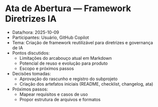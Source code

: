 # Ata de Abertura — Framework Diretrizes IA

- Data/hora: 2025-10-09
- Participantes: Usuário, GitHub Copilot
- Tema: Criação de framework reutilizável para diretrizes e governança de IA
- Pontos discutidos:
  - Limitações do arcabouço atual em Markdown
  - Potencial de reuso e evolução para produto
  - Escopo e próximos passos
- Decisões tomadas:
  - Aprovação do rascunho e registro do subprojeto
  - Criação dos artefatos iniciais (README, checklist, changelog, ata)
- Próximos passos:
  - Mapear requisitos e casos de uso
  - Propor estrutura de arquivos e formatos
